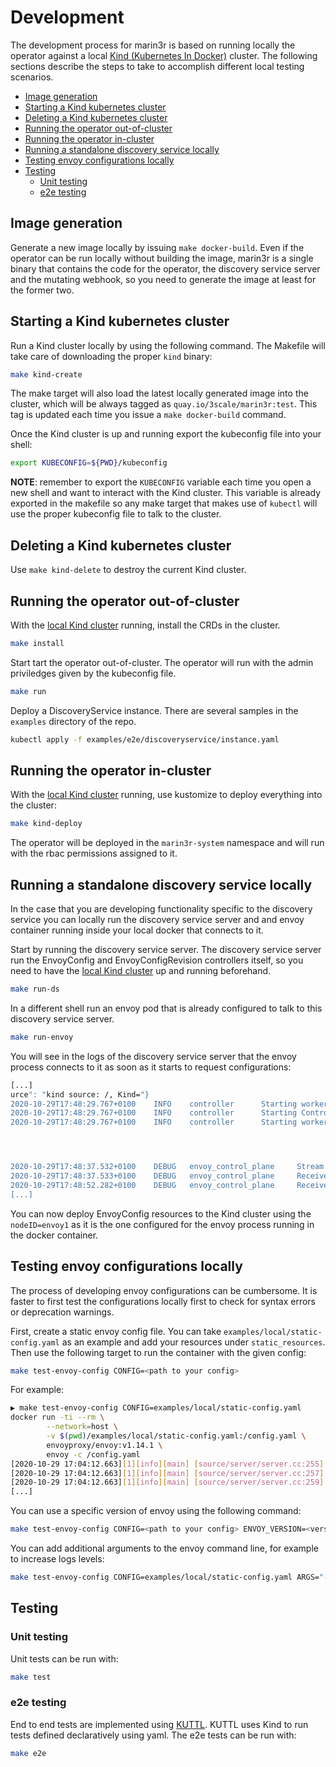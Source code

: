 <!-- omit in toc -->
# Development

The development process for marin3r is based on running locally the operator against a local [Kind (Kubernetes In Docker)](https://kind.sigs.k8s.io/docs/) cluster. The following sections describe the steps to take to accomplish different local testing scenarios.

- [Image generation](#image-generation)
- [Starting a Kind kubernetes cluster](#starting-a-kind-kubernetes-cluster)
- [Deleting a Kind kubernetes cluster](#deleting-a-kind-kubernetes-cluster)
- [Running the operator out-of-cluster](#running-the-operator-out-of-cluster)
- [Running the operator in-cluster](#running-the-operator-in-cluster)
- [Running a standalone discovery service locally](#running-a-standalone-discovery-service-locally)
- [Testing envoy configurations locally](#testing-envoy-configurations-locally)
- [Testing](#testing)
  - [Unit testing](#unit-testing)
  - [e2e testing](#e2e-testing)

## Image generation

Generate a new image locally by issuing `make docker-build`. Even if the operator can be run locally without building the image, marin3r is a single binary that contains the code for the operator, the discovery service server and the mutating webhook, so you need to generate the image at least for the former two.

## Starting a Kind kubernetes cluster

Run a Kind cluster locally by using the following command. The Makefile will take care of downloading the proper `kind` binary:

```bash
make kind-create
```

The make target will also load the latest locally generated image into the cluster, which will be always tagged as `quay.io/3scale/marin3r:test`. This tag is updated each time you issue a `make docker-build` command.

Once the Kind cluster is up and running export the kubeconfig file into your shell:

```bash
export KUBECONFIG=${PWD}/kubeconfig
```

**NOTE**: remember to export the `KUBECONFIG` variable each time you open a new shell and want to interact with the Kind cluster. This variable is already exported in the makefile so any make target that makes use of `kubectl` will use the proper kubeconfig file to talk to the cluster.

## Deleting a Kind kubernetes cluster

Use `make kind-delete` to destroy the current Kind cluster.

## Running the operator out-of-cluster

With the [local Kind cluster](#starting-a-kind-kubernetes-cluster) running, install the CRDs in the cluster.

```bash
make install
```

Start tart the operator out-of-cluster. The operator will run with the admin priviledges given by the kubeconfig file.

```bash
make run
```

Deploy a DiscoveryService instance. There are several samples in the `examples` directory of the repo.

```bash
kubectl apply -f examples/e2e/discoveryservice/instance.yaml
```

## Running the operator in-cluster

With the [local Kind cluster](#starting-a-kind-kubernetes-cluster) running, use kustomize to deploy everything into the cluster:

```bash
make kind-deploy
```

The operator will be deployed in the `marin3r-system` namespace and will run with the rbac permissions assigned to it.

## Running a standalone discovery service locally

In the case that you are developing functionality specific to the discovery service you can locally run the discovery service server and and envoy container running inside your local docker that connects to it.

Start by running the discovery service server. The discovery service server run the EnvoyConfig and EnvoyConfigRevision controllers itself, so you need to have the [local Kind cluster](#starting-a-kind-kubernetes-cluster) up and running beforehand.

```bash
make run-ds
```

In a different shell run an envoy pod that is already configured to talk to this discovery service server.

```bash
make run-envoy
```

You will see in the logs of the discovery service server that the envoy process connects to it as soon as it starts to request configurations:

```bash
[...]
urce": "kind source: /, Kind="}
2020-10-29T17:48:29.767+0100    INFO    controller      Starting workers        {"reconcilerGroup": "marin3r.3scale.net", "reconcilerKind": "EnvoyConfigRevision", "controller": "envoyconfigrevision", "worker count": 1}
2020-10-29T17:48:29.767+0100    INFO    controller      Starting Controller     {"reconcilerGroup": "marin3r.3scale.net", "reconcilerKind": "EnvoyConfig", "controller": "envoyconfig"}
2020-10-29T17:48:29.767+0100    INFO    controller      Starting workers        {"reconcilerGroup": "marin3r.3scale.net", "reconcilerKind": "EnvoyConfig", "controller": "envoyconfig", "worker count": 1}




2020-10-29T17:48:37.532+0100    DEBUG   envoy_control_plane     Stream opened   {"StreamId": 1}
2020-10-29T17:48:37.533+0100    DEBUG   envoy_control_plane     Received request        {"ResourceNames": [], "Version": "", "TypeURL": "type.googleapis.com/envoy.api.v2.Cluster", "NodeID": "envoy1", "StreamID": 1}
2020-10-29T17:48:52.282+0100    DEBUG   envoy_control_plane     Received request        {"ResourceNames": [], "Version": "", "TypeURL": "type.googleapis.com/envoy.api.v2.Listener", "NodeID": "envoy1", "StreamID": 1}
[...]
```

You can now deploy EnvoyConfig resources to the Kind cluster using the `nodeID=envoy1` as it is the one configured for the envoy process running in the docker container.

## Testing envoy configurations locally

The process of developing envoy configurations can be cumbersome. It is faster to first test the configurations locally first to check for syntax errors or deprecation warnings.

First, create a static envoy config file. You can take `examples/local/static-config.yaml` as an example and add your resources under `static_resources`. Then use the following target to run the container with the given config:

```bash
make test-envoy-config CONFIG=<path to your config>
```

For example:

```bash
▶ make test-envoy-config CONFIG=examples/local/static-config.yaml
docker run -ti --rm \
        --network=host \
        -v $(pwd)/examples/local/static-config.yaml:/config.yaml \
        envoyproxy/envoy:v1.14.1 \
        envoy -c /config.yaml
[2020-10-29 17:04:12.663][1][info][main] [source/server/server.cc:255] initializing epoch 0 (hot restart version=11.104)
[2020-10-29 17:04:12.663][1][info][main] [source/server/server.cc:257] statically linked extensions:
[2020-10-29 17:04:12.663][1][info][main] [source/server/server.cc:259]   envoy.tracers: envoy.dynamic.ot, envoy.lightstep, envoy.tracers.datadog, envoy.tracers.dynamic_ot, envoy.tracers.lightstep, envoy.tracers.opencensus, envoy.tracers.xray, envoy.tracers.zipkin, envoy.zipkin
[...]
```

You can use a specific version of envoy using the following command:

```bash
make test-envoy-config CONFIG=<path to your config> ENVOY_VERSION=<version>
```

You can add additional arguments to the envoy command line, for example to increase logs levels:

```bash
make test-envoy-config CONFIG=examples/local/static-config.yaml ARGS="--component-log-level http:debug"
```

## Testing

### Unit testing

Unit tests can be run with:

```bash
make test
```

### e2e testing

End to end tests are implemented using [KUTTL](https://kuttl.dev/docs/). KUTTL uses Kind to run tests defined declaratively using yaml. The e2e tests can be run with:

```bash
make e2e
```
